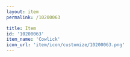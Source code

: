 ```yaml
---
layout: item
permalink: /10200063

title: Item
id: '10200063'
item_name: 'Cowlick'
icon_url: 'item/icon/customize/10200063.png'
---
```

